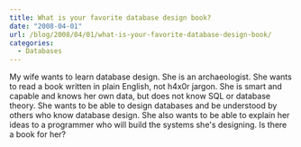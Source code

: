 ```yaml
---
title: What is your favorite database design book?
date: "2008-04-01"
url: /blog/2008/04/01/what-is-your-favorite-database-design-book/
categories:
  - Databases
---
```

My wife wants to learn database design. She is an archaeologist. She wants to read a book written in plain English, not h4x0r jargon. She is smart and capable and knows her own data, but does not know SQL or database theory. She wants to be able to design databases and be understood by others who know database design. She also wants to be able to explain her ideas to a programmer who will build the systems she's designing. Is there a book for her?
